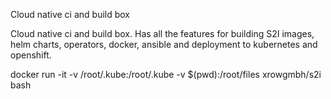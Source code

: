 Cloud native ci and build box

Cloud native ci and build box. Has all the features for building S2I images, helm charts, operators, docker, ansible and deployment to kubernetes and openshift.

docker run -it -v /root/.kube:/root/.kube -v $(pwd):/root/files xrowgmbh/s2i bash
